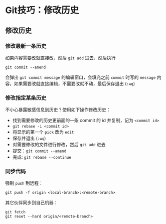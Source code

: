 # Git技巧：修改历史

## 修改历史

### 修改最新一条历史

如果内容需要改就直接改，然后 `git add` 进去，然后执行

```
git commit --amend
```

会弹出 `git commit message` 的编辑窗口，会填充之前 `commit` 时写的 `message` 内容，如果需要改就直接编辑，不需要改就不动，最后保存退出 (`:wq`)

### 修改指定某条历史

不小心暴露敏感信息到历史？使用如下操作修改历史：

* 找到需要修改的历史更前面的一条 commit 的 id 并复制，记为 `<commit id>`
* `git rebase -i <commit id>`
* 将显示的第一个 `pick` 改为 `edit`
* 保存并退出 (`:wq`)
* 对需要修改的文件进行修改，然后 `git add` 进去
* 提交：`git commit --amend`
* 完成: `git rebase --continue`

### 同步代码

强制 `push` 到远程：

```
git push -f origin <local-branch>:<remote-branch>
```

其它伙伴同步到自己机器：

```
git fetch
git reset --hard origin/<remote-branch>
```

